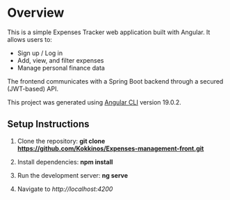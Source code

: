 # Overview

This is a simple Expenses Tracker web application built with Angular.
It allows users to:
* Sign up / Log in
* Add, view, and filter expenses
* Manage personal finance data

The frontend communicates with a Spring Boot backend through a secured (JWT-based) API.

This project was generated using [Angular CLI](https://github.com/angular/angular-cli) version 19.0.2.

## Setup Instructions
1. Clone the repository: **git clone https://github.com/Kokkinos/Expenses-management-front.git**


3. Install dependencies: **npm install**
4. Run the development server: **ng serve**
5. Navigate to _http://localhost:4200_

